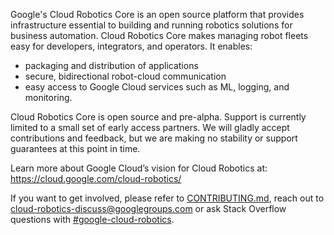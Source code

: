 Google's Cloud Robotics Core is an open source platform that provides
infrastructure essential to building and running robotics solutions for business
automation. Cloud Robotics Core makes managing robot fleets easy for developers,
integrators, and operators. It enables:

* packaging and distribution of applications
* secure, bidirectional robot-cloud communication
* easy access to Google Cloud services such as ML, logging, and monitoring.

Cloud Robotics Core is open source and pre-alpha. Support is currently limited
to a small set of early access partners. We will gladly accept contributions
and feedback, but we are making no stability or support guarantees at this
point in time.

Learn more about Google Cloud’s vision for Cloud Robotics at: https://cloud.google.com/cloud-robotics/

If you want to get involved, please refer to [CONTRIBUTING.md](CONTRIBUTING.md),
reach out to [cloud-robotics-discuss@googlegroups.com](mailto:cloud-robotics-discuss@googlegroups.com)
or ask Stack Overflow questions with [#google-cloud-robotics](https://stackoverflow.com/questions/tagged/google-cloud-robotics).

